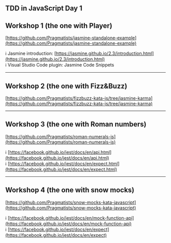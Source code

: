 ## TDD in JavaScript Day 1


## Workshop 1 (the one with Player)

[https://github.com/Pragmatists/jasmine-standalone-example](https://github.com/Pragmatists/jasmine-standalone-example)  

:information_source: Jasmine introduction: [https://jasmine.github.io/2.3/introduction.html](https://jasmine.github.io/2.3/introduction.html)  
:information_source: Visual Studio Code plugin: Jasmine Code Snippets  

------------------------------------------

## Workshop 2 (the one with Fizz&Buzz)

[https://github.com/Pragmatists/fizzbuzz-kata-js/tree/jasmine-karma](https://github.com/Pragmatists/fizzbuzz-kata-js/tree/jasmine-karma)  

------------------------------------------

## Workshop 3 (the one with Roman numbers)

[https://github.com/Pragmatists/roman-numerals-js](https://github.com/Pragmatists/roman-numerals-js)    

:information_source: [https://facebook.github.io/jest/docs/en/api.html](https://facebook.github.io/jest/docs/en/api.html)  
:information_source: [https://facebook.github.io/jest/docs/en/expect.html](https://facebook.github.io/jest/docs/en/expect.html)  

------------------------------------------

## Workshop 4 (the one with snow mocks)

[https://github.com/Pragmatists/snow-mocks-kata-javascript](https://github.com/Pragmatists/snow-mocks-kata-javascript)  


:information_source: [https://facebook.github.io/jest/docs/en/mock-function-api](https://facebook.github.io/jest/docs/en/mock-function-api)  
:information_source: [https://facebook.github.io/jest/docs/en/expect](https://facebook.github.io/jest/docs/en/expect)  

